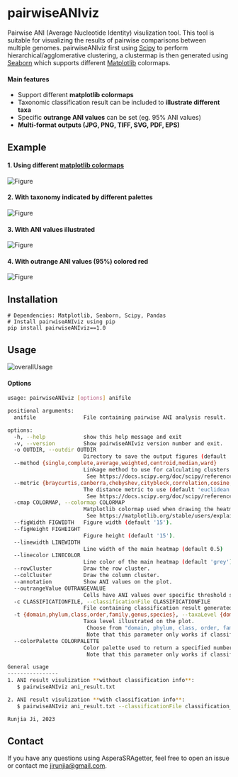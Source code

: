 # pairwiseANIviz
<!-- [![PyPI version](https://badge.fury.io/py/asperaSRAgetter.svg)](https://badge.fury.io/py/asperaSRAgetter) -->

Pairwise ANI (Average Nucleotide Identity) visulization tool. This tool is suitable for visualizing the results of pairwise comparisons between multiple genomes.
pairwiseANIviz first using [Scipy](https://docs.scipy.org/doc/scipy/reference/generated/scipy.cluster.hierarchy.linkage.html#scipy.cluster.hierarchy.linkage) to perform hierarchical/agglomerative clustering, a clustermap is then generated using [Seaborn](https://seaborn.pydata.org/generated/seaborn.clustermap.html) which supports different [Matplotlib]() colormaps.

#### Main features
* Support different __matplotlib colormaps__
* Taxonomic classification result can be included to __illustrate different taxa__
* Specific __outrange ANI values__ can be set (eg. 95% ANI values) 
* __Multi-format outputs (JPG, PNG, TIFF, SVG, PDF, EPS)__


## Example
#### 1. Using different [matplotlib colormaps](https://matplotlib.org/stable/users/explain/colors/colormaps.html)
<img src="/static/example_with_diffferent_cmap.svg" alt="Figure"/>

#### 2. With taxonomy indicated by different palettes
<img src="/static/example_with_different_palette.svg" alt="Figure"/>

#### 3. With ANI values illustrated
<img src="/static/example_with_annotation.svg" alt="Figure"/>

#### 4. With outrange ANI values (95%) colored red
<img src="/static/example_with_outrangeValue.svg" alt="Figure"/>


## Installation
 
<!-- AsperaSRAgetter has been distributed on [pypi](https://pypi.org/project/AsperaSRAgetter/). You can easily install AsperaSRAgetter through pip. AsperaSRAgetter depends on Aspera-CLI to retrive sequencing data from ENA. It is recommended to install Aspera-CLI [with Conda](https://anaconda.org/hcc/aspera-cli). -->

```shell
# Dependencies: Matplotlib, Seaborn, Scipy, Pandas
# Install pairwiseANIviz using pip
pip install pairwiseANIviz==1.0
```




## Usage


![overallUsage](./static/Overall_Usage.png) 

#### Options

```bash
usage: pairwiseANIviz [options] anifile

positional arguments:
  anifile               File containing pairwise ANI analysis result.

options:
  -h, --help            show this help message and exit
  -v, --version         Show pairwiseANIviz version number and exit.
  -o OUTDIR, --outdir OUTDIR
                        Directory to save the output figures (default 'pairwiseANIviz').
  --method {single,complete,average,weighted,centroid,median,ward}
                        Linkage method to use for calculating clusters (default 'average').
                         See https://docs.scipy.org/doc/scipy/reference/generated/scipy.cluster.hierarchy.linkage.html#scipy.cluster.hierarchy.linkage
  --metric {braycurtis,canberra,chebyshev,cityblock,correlation,cosine,dice,euclidean,hamming,jaccard,jensenshannon,kulczynski1,mahalanobis,matching,minkowski,rogerstanimoto,russellrao,seuclidean,sokalmichener,sokalsneath,sqeuclidean,yule}
                        The distance metric to use (default 'euclidean').
                         See https://docs.scipy.org/doc/scipy/reference/generated/scipy.spatial.distance.pdist.html#scipy.spatial.distance.pdist
  -cmap COLORMAP, --colormap COLORMAP
                        Matplotlib colormap used when drawing the heatmap of ANI values (default 'Blues').
                         See https://matplotlib.org/stable/users/explain/colors/colormaps.html
  --figWidth FIGWIDTH   Figure width (default '15').
  --figHeight FIGHEIGHT
                        Figure height (default '15').
  --linewidth LINEWIDTH
                        Line width of the main heatmap (default 0.5)
  --linecolor LINECOLOR
                        Line color of the main heatmap (default 'grey').
  --rowCluster          Draw the row cluster.
  --colCluster          Draw the column cluster.
  --annotation          Show ANI values on the plot.
  --outrangeValue OUTRANGEVALUE
                        Cells have ANI values over specific threshold set to red (eg. cells have ANI value >=0.95 set to red) (default 100).
  -c CLASSIFICATIONFILE, --classificationFile CLASSIFICATIONFILE
                        File containing classification result generated by GTDBTk(https://github.com/Ecogenomics/GTDBTk).
  -t {domain,phylum,class,order,family,genus,species}, --taxaLevel {domain,phylum,class,order,family,genus,species}
                        Taxa level illustrated on the plot.
                         Choose from "domain, phylum, class, order, family, genus, species".
                         Note that this parameter only works if classification result was input.
  --colorPalette COLORPALETTE
                        Color palette used to return a specified number of evenly spaced hues which are then used to illustrate different taxa (default 'hls').
                         Note that this parameter only works if classification result was input.

General usage
----------------
1. ANI result visulization **without classification info**:
   $ pairwiseANIviz ani_result.txt

2. ANI result visulization **with classification info**:
   $ pairwiseANIviz ani_result.txt --classificationFile classification_result.tsv

Runjia Ji, 2023

```

## Contact
If you have any questions using AsperaSRAgetter, feel free to open an issue or contact me jirunjia@gmail.com.